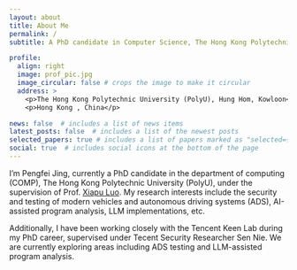 ```yaml
---
layout: about
title: About Me
permalink: /
subtitle: A PhD candidate in Computer Science, The Hong Kong Polytechnic University (PolyU). 

profile:
  align: right
  image: prof_pic.jpg
  image_circular: false # crops the image to make it circular
  address: >
    <p>The Hong Kong Polytechnic University (PolyU), Hung Hom, Kowloon</p>
    <p>Hong Kong , China</p>

news: false  # includes a list of news items
latest_posts: false  # includes a list of the newest posts
selected_papers: true # includes a list of papers marked as "selected={true}"
social: true  # includes social icons at the bottom of the page
---
```


I’m Pengfei Jing, currently a PhD candidate in the department of computing (COMP), The Hong Kong Polytechnic University (PolyU), under the supervision of Prof. <a href='https://www4.comp.polyu.edu.hk/~csxluo/'>Xiapu Luo</a>. My research interests include the security and testing of modern vehicles and autonomous driving systems (ADS), AI-assisted program analysis, LLM implementations, etc.

Additionally, I have been working closely with the Tencent Keen Lab during my PhD career, supervised under Tecent Security Researcher Sen Nie. We are currently exploring areas including ADS testing and LLM-assisted program analysis.



